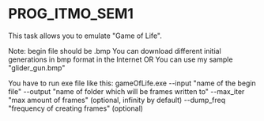 # PROG_ITMO_SEM1

This task allows you to emulate "Game of Life".

Note: begin file should be .bmp
	  You can download different initial generations 
	  in bmp format in the Internet
	  OR
	  You can use my sample "glider_gun.bmp"

You have to run exe file like this:
gameOfLife.exe --input "name of the begin file" 
			   --output "name of folder which will be frames written to" 
			   --max_iter "max amount of frames" (optional, infinity by default)
			   --dump_freq "frequency of creating frames" (optional)